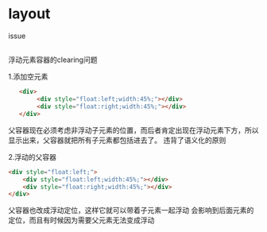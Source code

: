 # layout
issue
##
浮动元素容器的clearing问题

1.添加空元素
```html
   <div>
        <div style="float:left;width:45%;"></div>
        <div style="float:right;width:45%;"></div>
   </div>
```
父容器现在必须考虑非浮动子元素的位置，而后者肯定出现在浮动元素下方，所以显示出来，父容器就把所有子元素都包括进去了。
违背了语义化的原则

2.浮动的父容器
```html
<div style="float:left;">
    <div style="float:left;width:45%;"></div>
    <div style="float:right;width:45%;"></div>
</div>
```
父容器也改成浮动定位，这样它就可以带着子元素一起浮动
会影响到后面元素的定位，而且有时候因为需要父元素无法变成浮动

